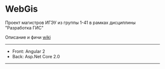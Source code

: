 # WebGis
Проект магистров ИГЭУ из группы 1-41 в рамках дисциплины "Разработка ГИС"

Описание и фичи [wiki](https://github.com/KonstantinKurganov/WebGis/wiki)

---------------------------------------
- Front: Angular 2
- Back: Asp.Net Core 2.0 
---------------------------------------
